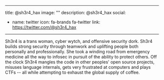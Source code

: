 
---
title: @sh3r4_hax
image: ""
description: @sh3r4_hax
social:


  - name: twitter
    icon: fa-brands fa-twitter
    link: https://twitter.com/@sh3r4_hax



---

Sh3r4 is a trans woman, cyber wytch, and offensive security dork. Sh3r4 builds strong security through teamwork and uplifting people both personally and professionally. She took a winding road from emergency medicine all the way to infosec in pursuit of the ability to protect others.
Off the clock Sh3r4 mangles the code in other peoples' open source projects, misuses language internals, gets very frustrated at computers and plays CTFs -- all while attempting to exhaust the global supply of coffee.